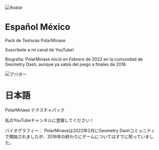 ![Avatar](https://github.com/user-attachments/assets/c54bb620-cb23-4241-8695-60c403d671d5)


# Español México
Pack de Texturas PolarMinase

Suscribete a mi canal de YouTube!

Biografía:
PolarMinase inició en Febrero de 2022 en la comunidad de Geometry Dash, aunque ya sabía del juego a finales de 2016.

![アバター](https://github.com/user-attachments/assets/cb049999-ca73-432a-aacf-2a775bc67a4a)


# 日本語
PolarMinase テクスチャパック

私のYouTubeチャンネルに登録してください！

バイオグラフィー：
PolarMinaseは2022年2月にGeometry Dashコミュニティで開始されましたが、2016年の終わりにゲームについてはすでに知っていました。
